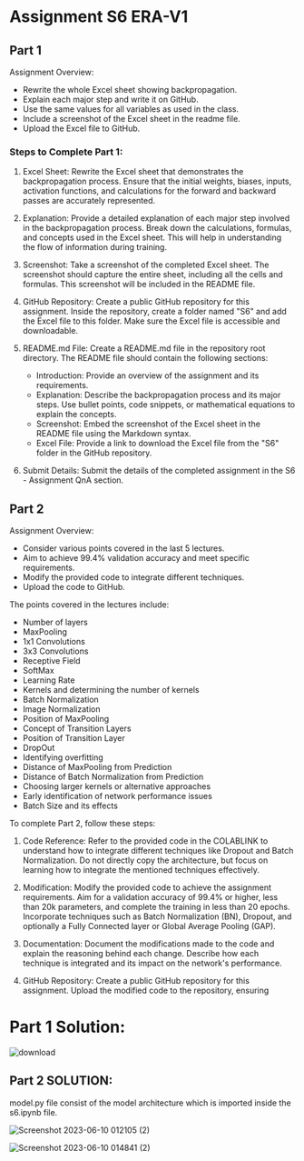 # Assignment S6 ERA-V1

## Part 1

Assignment Overview:
- Rewrite the whole Excel sheet showing backpropagation.
- Explain each major step and write it on GitHub.
- Use the same values for all variables as used in the class.
- Include a screenshot of the Excel sheet in the readme file.
- Upload the Excel file to GitHub.

### Steps to Complete Part 1:

1. Excel Sheet: Rewrite the Excel sheet that demonstrates the backpropagation process. Ensure that the initial weights, biases, inputs, activation functions, and calculations for the forward and backward passes are accurately represented.

2. Explanation: Provide a detailed explanation of each major step involved in the backpropagation process. Break down the calculations, formulas, and concepts used in the Excel sheet. This will help in understanding the flow of information during training.

3. Screenshot: Take a screenshot of the completed Excel sheet. The screenshot should capture the entire sheet, including all the cells and formulas. This screenshot will be included in the README file.

4. GitHub Repository: Create a public GitHub repository for this assignment. Inside the repository, create a folder named "S6" and add the Excel file to this folder. Make sure the Excel file is accessible and downloadable.

5. README.md File: Create a README.md file in the repository root directory. The README file should contain the following sections:

   - Introduction: Provide an overview of the assignment and its requirements.
   - Explanation: Describe the backpropagation process and its major steps. Use bullet points, code snippets, or mathematical equations to explain the concepts.
   - Screenshot: Embed the screenshot of the Excel sheet in the README file using the Markdown syntax.
   - Excel File: Provide a link to download the Excel file from the "S6" folder in the GitHub repository.

6. Submit Details: Submit the details of the completed assignment in the S6 - Assignment QnA section.

## Part 2

Assignment Overview:
- Consider various points covered in the last 5 lectures.
- Aim to achieve 99.4% validation accuracy and meet specific requirements.
- Modify the provided code to integrate different techniques.
- Upload the code to GitHub.

The points covered in the lectures include:
- Number of layers
- MaxPooling
- 1x1 Convolutions
- 3x3 Convolutions
- Receptive Field
- SoftMax
- Learning Rate
- Kernels and determining the number of kernels
- Batch Normalization
- Image Normalization
- Position of MaxPooling
- Concept of Transition Layers
- Position of Transition Layer
- DropOut
- Identifying overfitting
- Distance of MaxPooling from Prediction
- Distance of Batch Normalization from Prediction
- Choosing larger kernels or alternative approaches
- Early identification of network performance issues
- Batch Size and its effects

To complete Part 2, follow these steps:

1. Code Reference: Refer to the provided code in the COLABLINK to understand how to integrate different techniques like Dropout and Batch Normalization. Do not directly copy the architecture, but focus on learning how to integrate the mentioned techniques effectively.

2. Modification: Modify the provided code to achieve the assignment requirements. Aim for a validation accuracy of 99.4% or higher, less than 20k parameters, and complete the training in less than 20 epochs. Incorporate techniques such as Batch Normalization (BN), Dropout, and optionally a Fully Connected layer or Global Average Pooling (GAP).

3. Documentation: Document the modifications made to the code and explain the reasoning behind each change. Describe how each technique is integrated and its impact on the network's performance.

4. GitHub Repository: Create a public GitHub repository for this assignment. Upload the modified code to the repository, ensuring

# Part 1 Solution:
![download](https://github.com/Jaydeep-singh-1999/ERA-V1/assets/135359624/ae793b70-a384-45c2-b688-4a169e06066a)


## Part 2 SOLUTION:

model.py file consist of the model architecture which is imported inside the s6.ipynb file.

![Screenshot 2023-06-10 012105 (2)](https://github.com/Jaydeep-singh-1999/ERA-V1/assets/135359624/4011f55b-4448-4054-b9be-579896a24fc7)

![Screenshot 2023-06-10 014841 (2)](https://github.com/Jaydeep-singh-1999/ERA-V1/assets/135359624/16f5db83-5ead-407c-8ae4-953f2528abd4)


